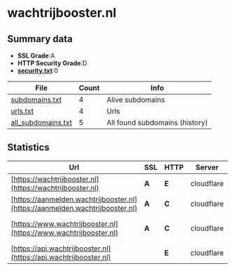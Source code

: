 

# wachtrijbooster.nl
## Summary data


 - **SSL Grade**:A
 - **HTTP Security Grade**:D
 - **[security.txt](https://www.digitaleoverheid.nl/nieuws/standaard-security-txt-nu-verplicht-voor-overheid/)**:0


| File       | Count | Info |
|------------|-------|------|
|[subdomains.txt](/data/wachtrijbooster.nl/subdomains.txt)|4|Alive subdomains|
|[urls.txt](/data/wachtrijbooster.nl/urls.txt)|4|Urls|
|[all_subdomains.txt](/data/wachtrijbooster.nl/all_subdomains.txt)|5|All found subdomains (history)|


## Statistics


| Url | SSL | HTTP | Server | Cookie | HSTS | CORS | CTO | CSP | XFO | XXP | RP |FP| Tech |Title |
|--------|-------|-------|------|------|------|------|------|------|------|------|------|------|------|------|
|[https://wachtrijbooster.nl](https://wachtrijbooster.nl)| **A**| **E**|cloudflare| | | | | | :white_check_mark: | | :white_check_mark: | |Cloudflare HTTP/3|Attention Requir...|
|[https://aanmelden.wachtrijbooster.nl](https://aanmelden.wachtrijbooster.nl)| **A**| **C**|cloudflare| |:white_check_mark: | | | | | | :white_check_mark: | |Cloudflare HTTP/3||
|[https://www.wachtrijbooster.nl](https://www.wachtrijbooster.nl)| **A**| **C**|cloudflare| | | | | | :white_check_mark: | :white_check_mark: | :white_check_mark: | :white_check_mark: |Cloudflare HTTP/3|Online een afspr...|
|[https://api.wachtrijbooster.nl](https://api.wachtrijbooster.nl)| | **E**|cloudflare| | | | | | :white_check_mark: | | :white_check_mark: | |Cloudflare HTTP/3||

